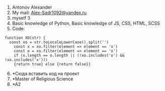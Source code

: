 1. Antonov Alexander
2. My mail: Alex-Sadr1092@yandex.ru 
3. myself 3
4. Basic knowledge of Python, Basic knowledge of JS, CSS, HTML, SCSS
5. Code:
```
function XO(str) {
  const xo = str.toLocaleLowerCase().split('')
	const x = xo.filter(element => element == 'x')
	const o = xo.filter(element => element == 'o')
	if (x.length == o.length || (!xo.includes('o') && !xo.includes('x'))) 
	{return true} else {return false}}
 ```
6. *Сюда вставить код на проект
7. *Master of Religious Science
8. *А2



